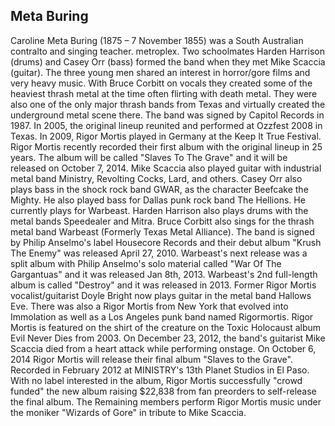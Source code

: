 ## Meta Buring

Caroline Meta Buring (1875 – 7 November 1855) was a South Australian contralto and singing teacher. metroplex. Two schoolmates Harden Harrison (drums) and Casey Orr (bass) formed the band when they met Mike Scaccia (guitar). The three young men shared an interest in horror/gore films and very heavy music. With Bruce Corbitt on vocals they created some of the heaviest thrash metal at the time often flirting with death metal. They were also one of the only major thrash bands from Texas and virtually created the underground metal scene there. The band was signed by Capitol Records in 1987.
In 2005, the original lineup reunited and performed at Ozzfest 2008 in Texas. In 2009, Rigor Mortis played in Germany at the Keep It True Festival.
Rigor Mortis recently recorded their first album with the original lineup in 25 years. The album will be called "Slaves To The Grave" and it will be released on October 7, 2014.
Mike Scaccia also played guitar with industrial metal band Ministry, Revolting Cocks, Lard, and others.
Casey Orr also plays bass in the shock rock band GWAR, as the character Beefcake the Mighty. He also played bass for Dallas punk rock band The Hellions. He currently plays for Warbeast.
Harden Harrison also plays drums with the metal bands Speedealer and Mitra.
Bruce Corbitt also sings for the thrash metal band Warbeast (Formerly Texas Metal Alliance). The band is signed by Philip Anselmo's label Housecore Records and their debut album "Krush The Enemy" was released April 27, 2010. Warbeast's next release was a split album with Philip Anselmo's solo material called "War Of The Gargantuas" and it was released Jan 8th, 2013. Warbeast's 2nd full-length album is called "Destroy" and it was released in 2013.
Former Rigor Mortis vocalist/guitarist Doyle Bright now plays guitar in the metal band Hallows Eve.
There was also a Rigor Mortis from New York that evolved into Immolation as well as a Los Angeles punk band named Rigormortis.
Rigor Mortis is featured on the shirt of the creature on the Toxic Holocaust album Evil Never Dies from 2003.
On December 23, 2012, the band's guitarist Mike Scaccia died from a heart attack while performing onstage.
On October 6, 2014 Rigor Mortis will release their final album "Slaves to the Grave". Recorded in February 2012 at MINISTRY's 13th Planet Studios in El Paso. With no label interested in the album, Rigor Mortis successfully "crowd funded" the new album raising $22,838 from fan preorders to self-release the final album.
The Remaining members perform Rigor Mortis music under the moniker "Wizards of Gore" in tribute to Mike Scaccia.